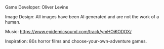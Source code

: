 Game Developer: Oliver Levine

Image Design: All images have been AI generated and are not the work of a human.

Music: https://www.epidemicsound.com/track/ymHOiKODOX/

Inspiration: 80s horror films and choose-your-own-adventure games.